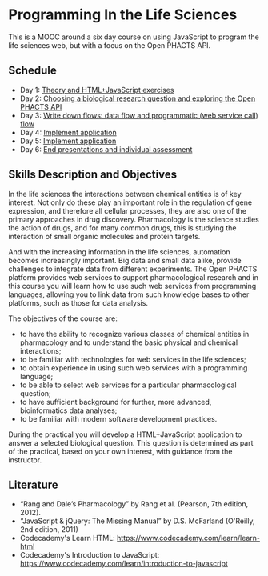 # Programming In the Life Sciences

This is a MOOC around a six day course on using JavaScript to program the life sciences web, but with a focus on the Open PHACTS API.

Schedule
--------

* Day 1: [Theory and HTML+JavaScript exercises](day1.md)
* Day 2: [Choosing a biological research question and exploring the Open PHACTS API](day2.md)
* Day 3: [Write down flows: data flow and programmatic (web service call) flow](day3.md)
* Day 4: [Implement application](day4.md)
* Day 5: [Implement application](day5.md)
* Day 6: [End presentations and individual assessment](day6.md)

Skills Description and Objectives
---------------------------------
In the life sciences the interactions between chemical entities is of key interest. Not only do these play an important role in the regulation of gene expression, and therefore all cellular processes, they are also one of the primary approaches in drug discovery. Pharmacology is the science studies the action of drugs, and for many common drugs, this is studying the interaction of small organic molecules and protein targets.

And with the increasing information in the life sciences, automation becomes increasingly important. Big data and small data alike, provide challenges to integrate data from different experiments. The Open PHACTS platform provides web services to support pharmacological research and in this course you will learn how to use such web services from programming languages, allowing you to link data from such knowledge bases to other platforms, such as those for data analysis.

The objectives of the course are:
* to have the ability to recognize various classes of chemical entities in pharmacology and to understand the basic physical and chemical interactions;
* to be familiar with technologies for web services in the life sciences;
* to obtain experience in using such web services with a programming language;
* to be able to select web services for a particular pharmacological question;
* to have sufficient background for further, more advanced, bioinformatics data analyses;
* to be familiar with modern software development practices.

During the practical you will develop a HTML+JavaScript application to answer a selected biological question. This question is determined as part of the practical, based on your own interest, with guidance from the instructor.

Literature
----------

* “Rang and Dale’s Pharmacology” by Rang et al. (Pearson, 7th edition, 2012).
* “JavaScript & jQuery: The Missing Manual” by D.S. McFarland (O'Reilly, 2nd edition, 2011)
* Codecademy's Learn HTML: https://www.codecademy.com/learn/learn-html
* Codecademy's Introduction to JavaScript: https://www.codecademy.com/learn/introduction-to-javascript 

